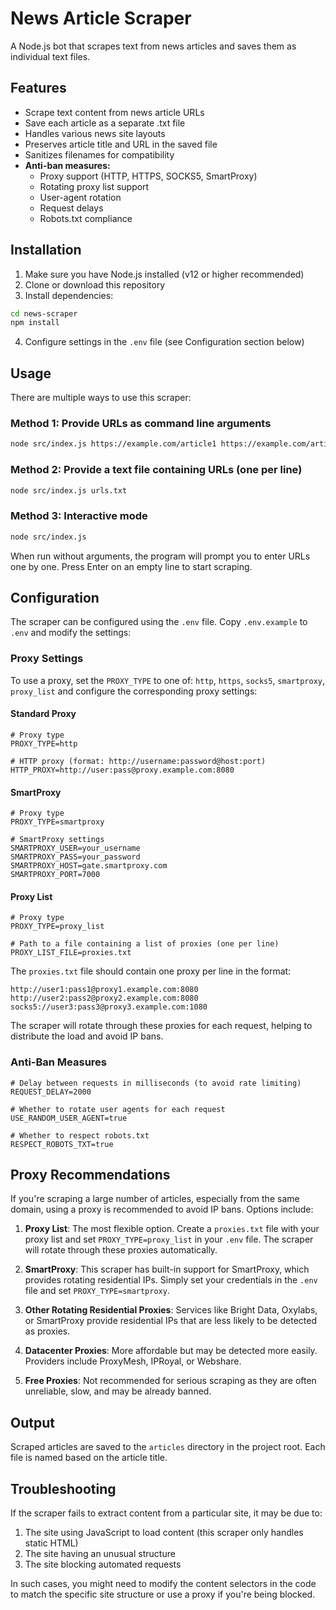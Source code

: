 # News Article Scraper

A Node.js bot that scrapes text from news articles and saves them as individual text files.

## Features

- Scrape text content from news article URLs
- Save each article as a separate .txt file
- Handles various news site layouts
- Preserves article title and URL in the saved file
- Sanitizes filenames for compatibility
- **Anti-ban measures:**
  - Proxy support (HTTP, HTTPS, SOCKS5, SmartProxy)
  - Rotating proxy list support
  - User-agent rotation
  - Request delays
  - Robots.txt compliance

## Installation

1. Make sure you have Node.js installed (v12 or higher recommended)
2. Clone or download this repository
3. Install dependencies:

```bash
cd news-scraper
npm install
```

4. Configure settings in the `.env` file (see Configuration section below)

## Usage

There are multiple ways to use this scraper:

### Method 1: Provide URLs as command line arguments

```bash
node src/index.js https://example.com/article1 https://example.com/article2
```

### Method 2: Provide a text file containing URLs (one per line)

```bash
node src/index.js urls.txt
```

### Method 3: Interactive mode

```bash
node src/index.js
```

When run without arguments, the program will prompt you to enter URLs one by one. Press Enter on an empty line to start scraping.

## Configuration

The scraper can be configured using the `.env` file. Copy `.env.example` to `.env` and modify the settings:

### Proxy Settings

To use a proxy, set the `PROXY_TYPE` to one of: `http`, `https`, `socks5`, `smartproxy`, `proxy_list` and configure the corresponding proxy settings:

#### Standard Proxy

```
# Proxy type
PROXY_TYPE=http

# HTTP proxy (format: http://username:password@host:port)
HTTP_PROXY=http://user:pass@proxy.example.com:8080
```

#### SmartProxy

```
# Proxy type
PROXY_TYPE=smartproxy

# SmartProxy settings
SMARTPROXY_USER=your_username
SMARTPROXY_PASS=your_password
SMARTPROXY_HOST=gate.smartproxy.com
SMARTPROXY_PORT=7000
```

#### Proxy List

```
# Proxy type
PROXY_TYPE=proxy_list

# Path to a file containing a list of proxies (one per line)
PROXY_LIST_FILE=proxies.txt
```

The `proxies.txt` file should contain one proxy per line in the format:
```
http://user1:pass1@proxy1.example.com:8080
http://user2:pass2@proxy2.example.com:8080
socks5://user3:pass3@proxy3.example.com:1080
```

The scraper will rotate through these proxies for each request, helping to distribute the load and avoid IP bans.

### Anti-Ban Measures

```
# Delay between requests in milliseconds (to avoid rate limiting)
REQUEST_DELAY=2000

# Whether to rotate user agents for each request
USE_RANDOM_USER_AGENT=true

# Whether to respect robots.txt
RESPECT_ROBOTS_TXT=true
```

## Proxy Recommendations

If you're scraping a large number of articles, especially from the same domain, using a proxy is recommended to avoid IP bans. Options include:

1. **Proxy List**: The most flexible option. Create a `proxies.txt` file with your proxy list and set `PROXY_TYPE=proxy_list` in your `.env` file. The scraper will rotate through these proxies automatically.

2. **SmartProxy**: This scraper has built-in support for SmartProxy, which provides rotating residential IPs. Simply set your credentials in the `.env` file and set `PROXY_TYPE=smartproxy`.

3. **Other Rotating Residential Proxies**: Services like Bright Data, Oxylabs, or SmartProxy provide residential IPs that are less likely to be detected as proxies.

4. **Datacenter Proxies**: More affordable but may be detected more easily. Providers include ProxyMesh, IPRoyal, or Webshare.

5. **Free Proxies**: Not recommended for serious scraping as they are often unreliable, slow, and may be already banned.

## Output

Scraped articles are saved to the `articles` directory in the project root. Each file is named based on the article title.

## Troubleshooting

If the scraper fails to extract content from a particular site, it may be due to:

1. The site using JavaScript to load content (this scraper only handles static HTML)
2. The site having an unusual structure
3. The site blocking automated requests

In such cases, you might need to modify the content selectors in the code to match the specific site structure or use a proxy if you're being blocked.
